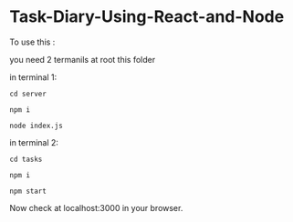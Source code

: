 # Task-Diary-Using-React-and-Node

To use this : 

you need 2 termanils at root this folder

in terminal 1:

```
cd server
```
```
npm i
```
```
node index.js
```

in terminal 2:
```
cd tasks
```
```
npm i
```
```
npm start
```

Now check at localhost:3000 in your browser.
